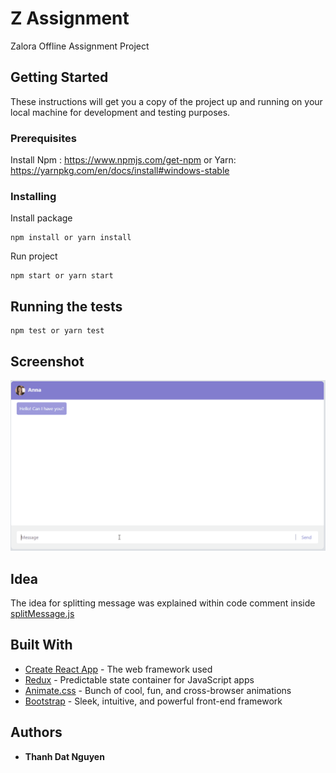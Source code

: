 # Z Assignment

Zalora Offline Assignment Project

## Getting Started

These instructions will get you a copy of the project up and running on your local machine for development and testing purposes.

### Prerequisites

Install Npm : https://www.npmjs.com/get-npm or Yarn: https://yarnpkg.com/en/docs/install#windows-stable

### Installing

Install package
```
npm install or yarn install
```
Run project
```
npm start or yarn start
```

## Running the tests
```
npm test or yarn test
```

## Screenshot
![Demo](https://github.com/tdatnguyengit/Z_Assignment/blob/master/demo.gif)
## Idea

The idea for splitting message was explained within code comment inside [splitMessage.js](https://github.com/tdatnguyengit/Z_Assignment/blob/master/src/utils/splitMessage.js)

## Built With

* [Create React App](https://github.com/facebook/create-react-app) - The web framework used
* [Redux](https://github.com/reduxjs/redux/tree/master/docs) - Predictable state container for JavaScript apps
* [Animate.css](https://github.com/daneden/animate.css/) - Bunch of cool, fun, and cross-browser animations
* [Bootstrap](https://github.com/twbs/bootstrap) - Sleek, intuitive, and powerful front-end framework

## Authors

* **Thanh Dat Nguyen**
